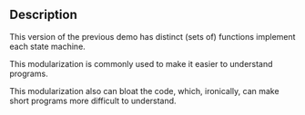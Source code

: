## Description

This version of the previous demo has distinct (sets of) functions implement each state machine. 

This modularization is commonly used to make it easier to understand programs.

This modularization also can bloat the code, which, ironically, can make short programs
more difficult to understand.